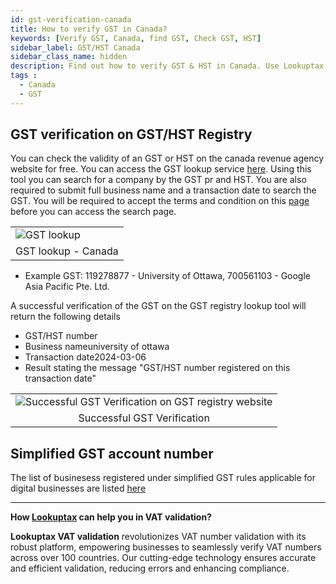 ```yaml
---
id: gst-verification-canada
title: How to verify GST in Canada?
keywords: [Verify GST, Canada, find GST, Check GST, HST]
sidebar_label: GST/HST Canada
sidebar_class_name: hidden
description: Find out how to verify GST & HST in Canada. Use Lookuptax for hassle-free validation of GST in Canada.
tags : 
  - Canada
  - GST
---
```


## GST verification on GST/HST Registry 

You can check the validity of an GST or  HST on the canada revenue agency website for free. You can access the GST lookup service [here](https://www.businessregistration-inscriptionentreprise.gc.ca/ebci/brom/registry/pub/reg_01_Ld.action). Using this tool you can search for a company by the GST pr and HST. You are also required to submit full business name and a transaction date to search the GST. You will be required to accept the terms and condition on this [page](https://www.canada.ca/en/revenue-agency/services/e-services/digital-services-businesses/confirming-a-gst-hst-account-number/terms-conditions-use.html) before you can access the search page. 


<table align="center" border="0px" border-color="#dedede"><tr><td>
  <img src="/docs/img/verify/gst-canada.PNG" alt="GST lookup" title="GST lookup"/>
  </td></tr>
  <tr><td align="center">GST lookup - Canada</td></tr>
</table>

* Example GST: 119278877 - University of Ottawa, 700561103 -  Google Asia Pacific Pte. Ltd.


A successful verification of the GST on the GST registry lookup tool will return the following details

* GST/HST number
* Business nameuniversity of ottawa
* Transaction date2024-03-06
* Result stating the message "GST/HST number registered on this transaction date"


<table align="center" border="0px" border-color="#dedede"><tr><td>
  <img src="/docs/img/verify/gst-details-canada.PNG" alt="Successful GST Verification on GST registry website" title="Successful GST Verification on GST registry website"/>
  </td></tr>
  <tr><td align="center">Successful GST Verification</td></tr>
</table>


## Simplified GST account number

 The list of businesess registered under simplified GST rules applicable for digital businesses are listed [here](https://www.canada.ca/en/revenue-agency/services/tax/businesses/topics/gst-hst-businesses/digital-economy-gsthst/confirming-simplified-gst-hst-account-number.html)


----
**How [Lookuptax](https://lookuptax.com/) can help you in VAT validation?**

**Lookuptax VAT validation** revolutionizes VAT number validation with its robust platform, empowering businesses to seamlessly verify VAT numbers across over 100 countries. Our cutting-edge technology ensures accurate and efficient validation, reducing errors and enhancing compliance.


